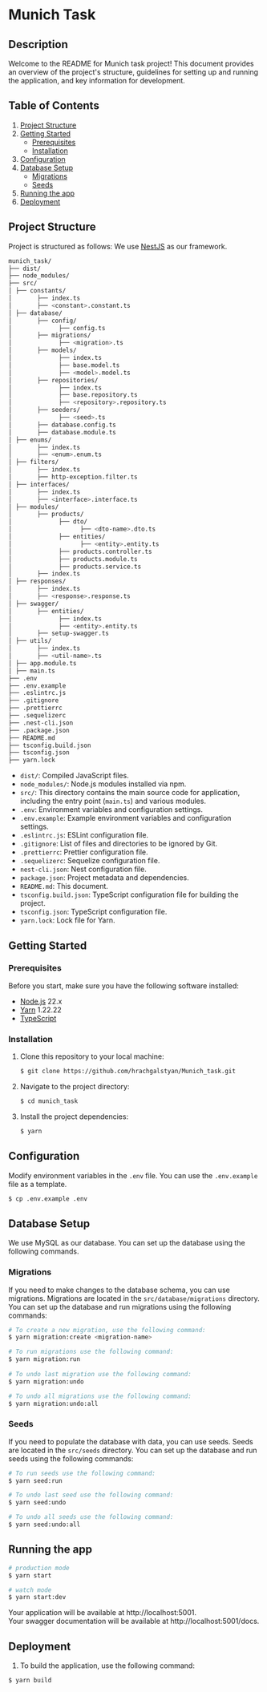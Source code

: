 # Munich Task

## Description

Welcome to the README for Munich task project! This document provides an overview of the project's structure, guidelines for setting up and running the application, and key information for development.

## Table of Contents

1. [Project Structure](#project-structure)
2. [Getting Started](#getting-started)
    - [Prerequisites](#prerequisites)
    - [Installation](#installation)
3. [Configuration](#configuration)
4. [Database Setup](#database-setup)
    - [Migrations](#migrations)
    - [Seeds](#seeds)
5. [Running the app](#running-the-app)
7. [Deployment](#deployment)

## Project Structure

Project is structured as follows:
We use [NestJS](https://nestjs.com/) as our framework.

```bash
munich_task/
├── dist/
├── node_modules/  
├── src/  
│ ├── constants/
│       ├── index.ts
│       ├── <constant>.constant.ts
│ ├── database/
│       ├── config/
│             ├── config.ts
│       ├── migrations/
│             ├── <migration>.ts
│       ├── models/
│             ├── index.ts
│             ├── base.model.ts
│             ├── <model>.model.ts
│       ├── repositories/
│             ├── index.ts
│             ├── base.repository.ts
│             ├── <repository>.repository.ts
│       ├── seeders/
│             ├── <seed>.ts
│       ├── database.config.ts
│       ├── database.module.ts
│ ├── enums/
│       ├── index.ts
│       ├── <enum>.enum.ts
│ ├── filters/
│       ├── index.ts
│       ├── http-exception.filter.ts
│ ├── interfaces/
│       ├── index.ts
│       ├── <interface>.interface.ts
│ ├── modules/
│       ├── products/
│             ├── dto/
│                   ├── <dto-name>.dto.ts
│             ├── entities/
│                   ├── <entity>.entity.ts
│             ├── products.controller.ts
│             ├── products.module.ts
│             ├── products.service.ts
│       ├── index.ts
│ ├── responses/
│       ├── index.ts
│       ├── <response>.response.ts
│ ├── swagger/
│       ├── entities/
│             ├── index.ts
│             ├── <entity>.entity.ts
│       ├── setup-swagger.ts
│ ├── utils/
│       ├── index.ts
│       ├── <util-name>.ts
│ ├── app.module.ts  
│ ├── main.ts  
├── .env 
├── .env.example
├── .eslintrc.js 
├── .gitignore  
├── .prettierrc  
├── .sequelizerc  
├── .nest-cli.json  
├── .package.json  
├── README.md
├── tsconfig.build.json  
├── tsconfig.json  
├── yarn.lock  
```

- `dist/`: Compiled JavaScript files.
- `node_modules/`: Node.js modules installed via npm.
- `src/`: This directory contains the main source code for application, including the entry point (`main.ts`) and various modules.
- `.env`: Environment variables and configuration settings.
- `.env.example`: Example environment variables and configuration settings.
- `.eslintrc.js`: ESLint configuration file.
- `.gitignore`: List of files and directories to be ignored by Git.
- `.prettierrc`: Prettier configuration file.
- `.sequelizerc`: Sequelize configuration file.
- `nest-cli.json`: Nest configuration file.
- `package.json`: Project metadata and dependencies.
- `README.md`: This document.
- `tsconfig.build.json`: TypeScript configuration file for building the project.
- `tsconfig.json`: TypeScript configuration file.
- `yarn.lock`: Lock file for Yarn.

## Getting Started

### Prerequisites

Before you start, make sure you have the following software installed:

- [Node.js](https://nodejs.org/) 22.x
- [Yarn](https://yarnpkg.com/) 1.22.22
- [TypeScript](https://www.typescriptlang.org/)

### Installation

1. Clone this repository to your local machine:

   ```bash
   $ git clone https://github.com/hrachgalstyan/Munich_task.git
    ```

2. Navigate to the project directory:

   ```bash
   $ cd munich_task
   ```

3. Install the project dependencies:

   ```bash
   $ yarn
   ```

## Configuration

Modify environment variables in the `.env` file. You can use the `.env.example` file as a template.

```bash
$ cp .env.example .env
```

## Database Setup

We use MySQL as our database. You can set up the database using the following commands.

### Migrations

If you need to make changes to the database schema, you can use migrations. Migrations are located in the `src/database/migrations` directory.
You can set up the database and run migrations using the following commands:

```bash
# To create a new migration, use the following command:
$ yarn migration:create <migration-name>

# To run migrations use the following command:
$ yarn migration:run
   
# To undo last migration use the following command:
$ yarn migration:undo

# To undo all migrations use the following command:
$ yarn migration:undo:all
```

### Seeds

If you need to populate the database with data, you can use seeds. Seeds are located in the `src/seeds` directory.
You can set up the database and run seeds using the following commands:

```bash
# To run seeds use the following command:
$ yarn seed:run

# To undo last seed use the following command:
$ yarn seed:undo

# To undo all seeds use the following command:
$ yarn seed:undo:all
```

## Running the app

```bash
# production mode
$ yarn start

# watch mode
$ yarn start:dev
```

Your application will be available at http://localhost:5001.  
Your swagger documentation will be available at http://localhost:5001/docs.

## Deployment

1. To build the application, use the following command:

```bash
$ yarn build
```

